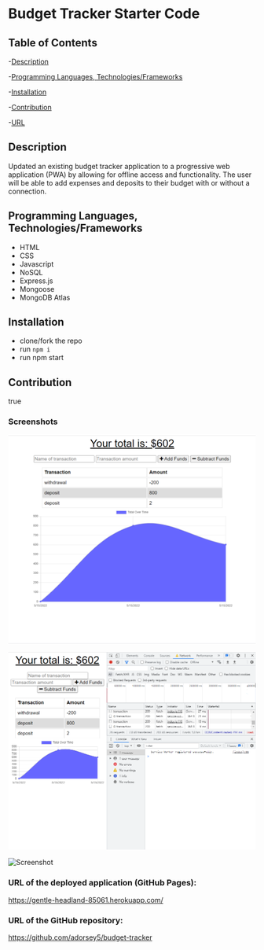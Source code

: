 # Budget Tracker Starter Code

## Table of Contents

-[Description](#Description)

-[Programming Languages, Technologies/Frameworks](#Programming-Languages,-Technologies/Frameworks)

-[Installation](#Installation)

-[Contribution](#Contribution)

-[URL](#URL)

## Description

Updated an existing budget tracker application to a progressive web application (PWA) by allowing for offline access and functionality. The user will be able to add expenses and deposits to their budget with or without a connection.

## Programming Languages, Technologies/Frameworks

- HTML
- CSS
- Javascript
- NoSQL
- Express.js
- Mongoose
- MongoDB Atlas

## Installation

- clone/fork the repo
- run `npm i`
- run npm start

## Contribution

true

### Screenshots

![Screenshot](./Screenshot1.png)

![Screenshot](./Screenshot2.png)

![Screenshot](./Screenshot13.png)

### URL of the deployed application (GitHub Pages):

<https://gentle-headland-85061.herokuapp.com/>

### URL of the GitHub repository:

<https://github.com/adorsey5/budget-tracker>
